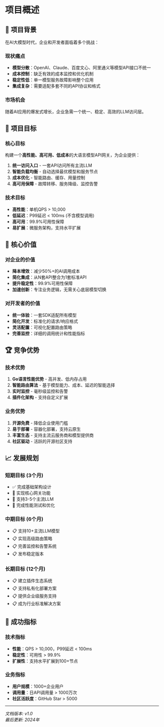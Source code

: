 # 项目概述

## 🎯 项目背景

在AI大模型时代，企业和开发者面临着多个挑战：

### 现状痛点
- **模型分散**：OpenAI、Claude、百度文心、阿里通义等模型API接口不统一
- **成本控制**：缺乏有效的成本监控和优化机制
- **稳定性低**：单一模型服务故障影响整个应用
- **集成复杂**：需要适配多套不同的API协议和格式

### 市场机会
随着AI应用的爆发式增长，企业急需一个统一、稳定、高效的LLM访问层。

## 🚀 项目目标

### 核心目标
构建一个**高性能、高可用、低成本**的大语言模型API网关，为企业提供：

1. **统一访问入口** - 一套API访问所有主流LLM
2. **智能负载均衡** - 自动选择最优模型和服务节点
3. **成本优化** - 智能路由、缓存、用量控制
4. **高可用保障** - 故障转移、服务降级、监控告警

### 技术目标
- **高性能**：单机QPS > 10,000
- **低延迟**：P99延迟 < 100ms (不含模型调用)
- **高可用**：99.9%可用性保障
- **易扩展**：微服务架构，支持水平扩展

## 💎 核心价值

### 对企业的价值
- **降本增效**：减少50%+的AI调用成本
- **简化集成**：从N套API整合为1套标准API
- **提升稳定性**：99.9%可用性保障
- **加速创新**：专注业务逻辑，无需关心底层模型切换

### 对开发者的价值
- **统一体验**：一套SDK适配所有模型
- **简化开发**：标准化的请求/响应格式
- **灵活配置**：可视化配置路由策略
- **完善监控**：详细的调用统计和性能指标

## 🏆 竞争优势

### 技术优势
1. **Go语言性能优势** - 高并发、低内存占用
2. **智能路由算法** - 基于模型能力、成本、延迟的智能选择
3. **实时监控** - 毫秒级监控和告警
4. **插件化架构** - 支持自定义扩展

### 业务优势
1. **开源免费** - 降低企业使用门槛
2. **易于部署** - 容器化部署，支持云原生
3. **丰富生态** - 支持主流云服务商和模型提供商
4. **社区驱动** - 活跃的开源社区支持

## 📈 发展规划

### 短期目标 (3个月)
- ✅ 完成基础架构设计
- 🔄 实现核心网关功能
- 🔄 支持3-5个主流LLM
- 🔄 完成性能测试和优化

### 中期目标 (6个月)
- 📋 支持10+主流LLM模型
- 📋 实现高级路由策略
- 📋 完善监控和告警系统
- 📋 发布稳定版本

### 长期目标 (12个月)
- 📋 建立插件生态系统
- 📋 支持私有化部署方案
- 📋 提供企业级服务支持
- 📋 成为行业标准解决方案

## 🎉 成功指标

### 技术指标
- **性能**：QPS > 10,000，P99延迟 < 100ms
- **稳定性**：可用性 > 99.9%
- **扩展性**：支持水平扩展到100+节点

### 业务指标
- **用户规模**：1000+企业用户
- **调用量**：日API调用量 > 1000万次
- **社区活跃度**：GitHub Star > 5000

---

*文档版本: v1.0*  
*最后更新: 2024年*